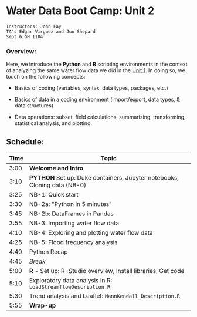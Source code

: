 # Water Data Boot Camp: Unit 2
```
Instructors: John Fay
TA's Edgar Virguez and Jun Shepard
Sept 6,GH 1104
```

### Overview:

Here, we introduce the **Python** and **R** scripting environments in the context of analyzing the same water flow data we did in the [Unit 1](./Streamflow_Intro.html). In doing so, we touch on the following concepts:

* Basics of coding (variables, syntax, data types, packages, etc.)

* Basics of data in a coding environment (import/export, data types, & data structures)

* Data operations: subset, field calculations, summarizing, transforming, statistical analysis, and plotting.

  

## Schedule:

| Time | Topic                                                        |
| ---- | ------------------------------------------------------------ |
| 3:00 | **Welcome and Intro**                                        |
| 3:10 | **PYTHON** Set up: Duke containers, Jupyter notebooks, Cloning data (NB-0) |
| 3:25 | NB-1: Quick start                                            |
| 3:30 | NB-2a: "Python in 5 minutes"                                 |
| 3:45 | NB-2b: DataFrames in Pandas                                  |
| 3:55 | NB-3: Importing water flow data                              |
| 4:10 | NB-4: Exploring and plotting water flow data                 |
| 4:25 | NB-5: Flood frequency analysis                               |
| 4:40 | Python Recap                                                 |
| 4:45 | *Break*                                                      |
| 5:00 | **R** - Set up: R-Studio overview, Install libraries, Get code |
| 5:10 | Exploratory data analysis in R: `LoadStreamflowDescription.R` |
| 5:30 | Trend analysis and Leaflet: `MannKendall_Description.R`      |
| 5:55 | **Wrap-up**                                                  |

